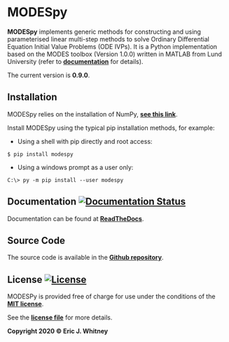 # MODESpy

**MODESpy** implements generic methods for constructing and using
parameterised linear multi-step methods to solve Ordinary Differential
Equation Initial Value Problems (ODE IVPs). It is a Python implementation
based on the MODES toolbox (Version 1.0.0) written in MATLAB from Lund
University (refer to **[documentation](https://modespy.readthedocs.io/en/latest/)**
 for details). 

The current version is **0.9.0**.

## Installation

MODESpy relies on the installation of NumPy, 
**[see this link](https://docs.scipy.org/doc/numpy/user/install.html)**.

Install MODESpy using the typical pip installation methods, for example:
- Using a shell with pip directly and root access:
```console
$ pip install modespy
```
- Using a windows prompt as a user only: 
```console
C:\> py -m pip install --user modespy
```

## Documentation [![Documentation Status](https://readthedocs.org/projects/modespy/badge/?version=latest)](https://modespy.readthedocs.io/en/latest/?badge=latest)

Documentation can be found at
 **[ReadTheDocs](https://modespy.readthedocs.io/en/latest/)**.
 
## Source Code 

The source code is available in the
**[Github repository](https://github.com/ericjwhitney/modespy)**.

## License [![License](http://img.shields.io/:license-mit-blue.svg?style=flat-square)](http://badges.mit-license.org)

MODESPy is provided free of charge for use under the conditions of the 
**[MIT license](http://opensource.org/licenses/mit-license.php)**.

See the 
**[license file](https://github.com/ericjwhitney/modespy/blob/master/LICENSE)**
for more details.


**Copyright 2020 © Eric J. Whitney**